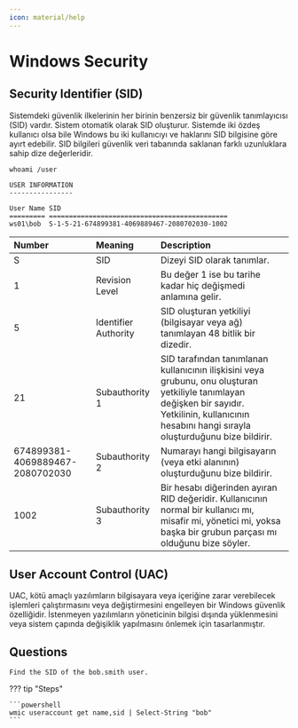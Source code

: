 ```yaml
---
icon: material/help
---
```


# Windows Security

## Security Identifier (SID)

Sistemdeki güvenlik ilkelerinin her birinin benzersiz bir güvenlik tanımlayıcısı (SID) vardır. Sistem otomatik olarak SID oluşturur. Sistemde iki özdeş kullanıcı olsa bile Windows bu iki kullanıcıyı ve haklarını SID bilgisine göre ayırt edebilir. SID bilgileri güvenlik veri tabanında saklanan farklı uzunluklara sahip dize değerleridir.

```batch
whoami /user
```

```text title="Output"
USER INFORMATION
----------------

User Name SID
========= =============================================
ws01\bob  S-1-5-21-674899381-4069889467-2080702030-1002
```

| Number | Meaning | Description |
|:---|:---|:---|
| S | SID | Dizeyi SID olarak tanımlar. |
| 1 | Revision Level | Bu değer 1 ise bu tarihe kadar hiç değişmedi anlamına gelir. |
| 5 | Identifier Authority | SID oluşturan yetkiliyi (bilgisayar veya ağ) tanımlayan 48 bitlik bir dizedir. |
| 21 | Subauthority 1 | SID tarafından tanımlanan kullanıcının ilişkisini veya grubunu, onu oluşturan yetkiliyle tanımlayan değişken bir sayıdır. Yetkilinin, kullanıcının hesabını hangi sırayla oluşturduğunu bize bildirir. |
| 674899381-4069889467-2080702030 | Subauthority 2 | Numarayı hangi bilgisayarın (veya etki alanının) oluşturduğunu bize bildirir. |
| 1002 | Subauthority 3 | Bir hesabı diğerinden ayıran RID değeridir. Kullanıcının normal bir kullanıcı mı, misafir mi, yönetici mi, yoksa başka bir grubun parçası mı olduğunu bize söyler. |

## User Account Control (UAC)

UAC, kötü amaçlı yazılımların bilgisayara veya içeriğine zarar verebilecek işlemleri çalıştırmasını veya değiştirmesini engelleyen bir Windows güvenlik özelliğidir. İstenmeyen yazılımların yöneticinin bilgisi dışında yüklenmesini veya sistem çapında değişiklik yapılmasını önlemek için tasarlanmıştır.

## Questions

```text
Find the SID of the bob.smith user.
```

??? tip "Steps"

    ```powershell
    wmic useraccount get name,sid | Select-String "bob"
    ```
